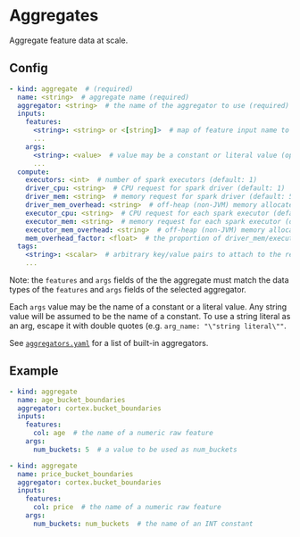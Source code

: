 # Aggregates

Aggregate feature data at scale.

## Config

```yaml
- kind: aggregate  # (required)
  name: <string>  # aggregate name (required)
  aggregator: <string>  # the name of the aggregator to use (required)
  inputs:
    features:
      <string>: <string> or <[string]>  # map of feature input name to raw feature name(s) (required)
      ...
    args:
      <string>: <value>  # value may be a constant or literal value (optional)
      ...
  compute:
    executors: <int>  # number of spark executors (default: 1)
    driver_cpu: <string>  # CPU request for spark driver (default: 1)
    driver_mem: <string>  # memory request for spark driver (default: 500Mi)
    driver_mem_overhead: <string>  # off-heap (non-JVM) memory allocated to the driver (overrides mem_overhead_factor) (default: min[driver_mem * 0.4, 384Mi])
    executor_cpu: <string>  # CPU request for each spark executor (default: 1)
    executor_mem: <string>  # memory request for each spark executor (default: 500Mi)
    executor_mem_overhead: <string>  # off-heap (non-JVM) memory allocated to each executor (overrides mem_overhead_factor) (default: min[executor_mem * 0.4, 384Mi])
    mem_overhead_factor: <float>  # the proportion of driver_mem/executor_mem which will be additionally allocated for off-heap (non-JVM) memory (default: 0.4)
  tags:
    <string>: <scalar>  # arbitrary key/value pairs to attach to the resource (optional)
    ...
```

Note: the `features` and `args` fields of the the aggregate must match the data types of the `features` and `args` fields of the selected aggregator.

Each `args` value may be the name of a constant or a literal value. Any string value will be assumed to be the name of a constant. To use a string literal as an arg, escape it with double quotes (e.g. `arg_name: "\"string literal\""`.

See <!-- CORTEX_VERSION_MINOR -->[`aggregators.yaml`](https://github.com/cortexlabs/cortex/blob/0.1/pkg/aggregators/aggregators.yaml) for a list of built-in aggregators.

## Example

```yaml
- kind: aggregate
  name: age_bucket_boundaries
  aggregator: cortex.bucket_boundaries
  inputs:
    features:
      col: age  # the name of a numeric raw feature
    args:
      num_buckets: 5  # a value to be used as num_buckets

- kind: aggregate
  name: price_bucket_boundaries
  aggregator: cortex.bucket_boundaries
  inputs:
    features:
      col: price  # the name of a numeric raw feature
    args:
      num_buckets: num_buckets  # the name of an INT constant
```

